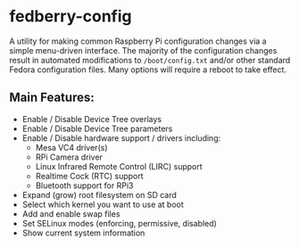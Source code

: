 # fedberry-config
A utility for making common Raspberry Pi configuration changes via a simple menu-driven interface. The majority of the configuration changes result in automated modifications to `/boot/config.txt` and/or other standard Fedora configuration files. Many options will require a reboot to take effect.

## Main Features:
* Enable / Disable Device Tree overlays
* Enable / Disable Device Tree parameters
* Enable / Disable hardware support / drivers including:
  * Mesa VC4 driver(s)
  * RPi Camera driver
  * Linux Infrared Remote Control (LIRC) support
  * Realtime Cock (RTC) support
  * Bluetooth support for RPi3
* Expand (grow) root filesystem on SD card
* Select which kernel you want to use at boot 
* Add and enable swap files
* Set SELinux modes (enforcing, permissive, disabled)
* Show current system information
